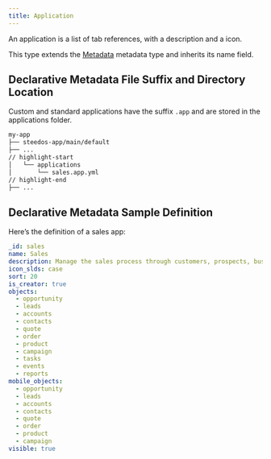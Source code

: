 ```yaml
---
title: Application
---
```


An application is a list of tab references, with a description and a icon.

This type extends the [Metadata](metadata) metadata type and inherits its name field.

## Declarative Metadata File Suffix and Directory Location

Custom and standard applications have the suffix `.app` and are stored in the applications folder.

```sh
my-app
├── steedos-app/main/default
├── ...
// highlight-start
│   └── applications
│       └── sales.app.yml
// highlight-end
├── ...
```

## Declarative Metadata Sample Definition

Here’s the definition of a sales app:

```yml title="my-app/steedos-app/main/default/applications/sales.app.yml"
_id: sales
name: Sales
description: Manage the sales process through customers, prospects, business opportunities, etc
icon_slds: case
sort: 20
is_creator: true
objects:
  - opportunity
  - leads
  - accounts
  - contacts
  - quote
  - order
  - product
  - campaign
  - tasks
  - events
  - reports
mobile_objects:
  - opportunity
  - leads
  - accounts
  - contacts
  - quote
  - order
  - product
  - campaign
visible: true
```
